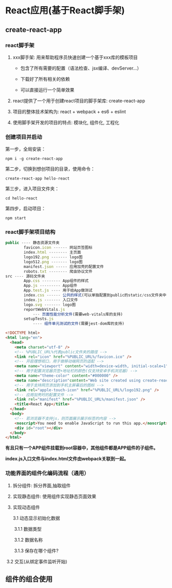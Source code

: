# React应用(基于React脚手架)

## create-react-app

### react脚手架

1. xxx脚手架: 用来帮助程序员快速创建一个基于xxx库的模板项目

   + 包含了所有需要的配置（语法检查、jsx编译、devServer…）

   + 下载好了所有相关的依赖

   + 可以直接运行一个简单效果

2. react提供了一个用于创建react项目的脚手架库: create-react-app

3. 项目的整体技术架构为:  react + webpack + es6 + eslint

4. 使用脚手架开发的项目的特点: 模块化, 组件化, 工程化



### 创建项目并启动

第一步，全局安装：

```shell
npm i -g create-react-app
```

第二步，切换到想创项目的目录，使用命令：

~~~shell
create-react-app hello-react
~~~

第三步，进入项目文件夹：

```shell
cd hello-react
```

第四步，启动项目：

~~~shell
npm start
~~~



### react脚手架项目结构

```javascript
public ---- 静态资源文件夹
		favicon.icon ------ 网站页签图标
		index.html -------- 主页面
		logo192.png ------- logo图
		logo512.png ------- logo图
		manifest.json ----- 应用加壳的配置文件
		robots.txt -------- 爬虫协议文件
src ---- 源码文件夹
		App.css -------- App组件的样式
		App.js --------- App组件
		App.test.js ---- 用于给App做测试
		index.css ------ 公共的样式(可以单独配置到public的static/css文件夹中，然后由public目录下的index.html引入，注意需要删除src目录下的index.js的引入路径)
		index.js ------- 入口文件
		logo.svg ------- logo图
		reportWebVitals.js
			--- 页面性能分析文件(需要web-vitals库的支持)
		setupTests.js
			---- 组件单元测试的文件(需要jest-dom库的支持)
```



~~~html
<!DOCTYPE html>
<html lang="en">
  <head>
    <meta charset="utf-8" />
    <!-- %PUBLIC_URL%代表public文件夹的路径 -->
    <link rel="icon" href="%PUBLIC_URL%/favicon.ico" />
    <!-- 开启理想视口，用于做移动端网页的适配 -->
    <meta name="viewport" content="width=device-width, initial-scale=1" />
    <!-- 用于配置浏览器页签+地址栏的颜色(仅支持安卓手机浏览器) -->
    <meta name="theme-color" content="#000000" />
    <meta name="description"content="Web site created using create-react-app"/>
    <!-- 用于支持网页添加到手机主屏幕后的图标 -->
    <link rel="apple-touch-icon" href="%PUBLIC_URL%/logo192.png" />
    <!-- 应用加壳时的配置文件 -->
    <link rel="manifest" href="%PUBLIC_URL%/manifest.json" />
    <title>React App</title>
  </head>
  <body>
    <!-- 若浏览器不支持js，则页面展示展示标签的内容 -->
    <noscript>You need to enable JavaScript to run this app.</noscript>
    <div id="root"></div>
  </body>
</html>

~~~

**有且只有一个APP组件挂载到root容器中，其他组件都是APP组件的子组件。**

**index.js入口文件与index.html文件由webpack关联到一起。**





### 功能界面的组件化编码流程（通用）

1. 拆分组件: 拆分界面,抽取组件

2. 实现静态组件: 使用组件实现静态页面效果

3. 实现动态组件

   3.1 动态显示初始化数据

   ​	3.1.1 数据类型

   ​	3.1.2 数据名称

   ​	3.1.3 保存在哪个组件?

​     3.2 交互(从绑定事件监听开始)



## 组件的组合使用

 